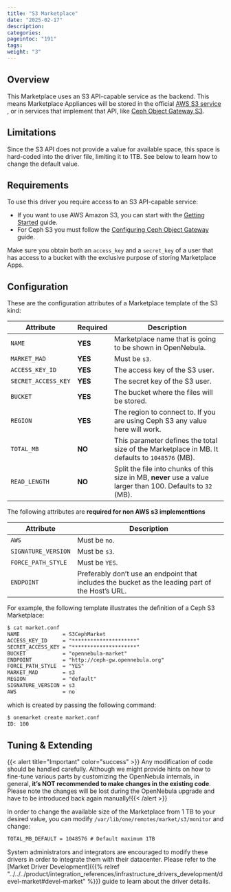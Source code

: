 ```yaml
---
title: "S3 Marketplace"
date: "2025-02-17"
description:
categories:
pageintoc: "191"
tags:
weight: "3"
---
```


<a id="market-s3"></a>

<!--# S3 Marketplace -->

## Overview

This Marketplace uses an S3 API-capable service as the backend. This means Marketplace Appliances will be stored in the official [AWS S3 service](https://aws.amazon.com/s3/) , or in services that implement that API, like [Ceph Object Gateway S3](https://docs.ceph.com/en/latest/radosgw/s3/).

## Limitations

Since the S3 API does not provide a value for available space, this space is hard-coded into the driver file, limiting it to 1TB. See below to learn how to change the default value.

## Requirements

To use this driver you require access to an S3 API-capable service:

* If you want to use AWS Amazon S3, you can start with the [Getting Started](http://docs.aws.amazon.com/AmazonS3/latest/gsg/GetStartedWithS3.html) guide.
* For Ceph S3 you must follow the [Configuring Ceph Object Gateway](https://docs.ceph.com/en/latest/radosgw/config-ref/) guide.

Make sure you obtain both an `access_key` and a `secret_key` of a user that has access to a bucket with the exclusive purpose of storing Marketplace Apps.

## Configuration

These are the configuration attributes of a Marketplace template of the S3 kind:

| Attribute           | Required   | Description                                                                                                   |
|---------------------|------------|---------------------------------------------------------------------------------------------------------------|
| `NAME`              | **YES**    | Marketplace name that is going to be shown in OpenNebula.                                                     |
| `MARKET_MAD`        | **YES**    | Must be `s3`.                                                                                                 |
| `ACCESS_KEY_ID`     | **YES**    | The access key of the S3 user.                                                                                |
| `SECRET_ACCESS_KEY` | **YES**    | The secret key of the S3 user.                                                                                |
| `BUCKET`            | **YES**    | The bucket where the files will be stored.                                                                    |
| `REGION`            | **YES**    | The region to connect to. If you are using Ceph S3 any value here will work.                                  |
| `TOTAL_MB`          | **NO**     | This parameter defines the total size of the Marketplace in MB. It defaults to `1048576` (MB).                |
| `READ_LENGTH`       | **NO**     | Split the file into chunks of this size in MB, **never** use a value larger than 100. Defaults to `32` (MB). |

The following attributes are **required for non AWS s3 implementtions**

| Attribute           | Description                                                                                      |
|---------------------|--------------------------------------------------------------------------------------------------|
| `AWS`               | Must be `no`.                                                                                    |
| `SIGNATURE_VERSION` | Must be `s3`.                                                                                    |
| `FORCE_PATH_STYLE`  | Must be `YES`.                                                                                   |
| `ENDPOINT`          | Preferably don’t use an endpoint that includes the bucket as the leading part of the Host’s URL. |

For example, the following template illustrates the definition of a Ceph S3 Marketplace:

```default
$ cat market.conf
NAME              = S3CephMarket
ACCESS_KEY_ID     = "*********************"
SECRET_ACCESS_KEY = "*********************"
BUCKET            = "opennebula-market"
ENDPOINT          = "http://ceph-gw.opennebula.org"
FORCE_PATH_STYLE  = "YES"
MARKET_MAD        = s3
REGION            = "default"
SIGNATURE_VERSION = s3
AWS               = no
```

which is created by passing the following command:

```default
$ onemarket create market.conf
ID: 100
```

## Tuning & Extending

{{< alert title="Important" color="success" >}}
Any modification of code should be handled carefully. Although we might provide hints on how to fine-tune various parts by customizing the OpenNebula internals, in general, **it’s NOT recommended to make changes in the existing code**. Please note the changes will be lost during the OpenNebula upgrade and have to be introduced back again manually!{{< /alert >}} 

In order to change the available size of the Marketplace from 1 TB to your desired value, you can modify `/var/lib/one/remotes/market/s3/monitor` and change:

```default
TOTAL_MB_DEFAULT = 1048576 # Default maximum 1TB
```

System administrators and integrators are encouraged to modify these drivers in order to integrate them with their datacenter. Please refer to the [Market Driver Development]({{% relref "../../../product/integration_references/infrastructure_drivers_development/devel-market#devel-market" %}}) guide to learn about the driver details.
